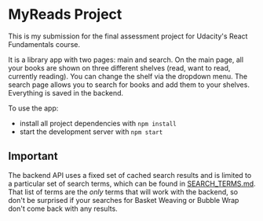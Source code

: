 # MyReads Project

This is my submission for the final assessment project for Udacity's React Fundamentals course.

It is a library app with two pages: main and search.
On the main page, all your books are shown on three different shelves (read, want to read, currently reading).
You can change the shelf via the dropdown menu.
The search page allows you to search for books and add them to your shelves.
Everything is saved in the backend.

To use the app:

- install all project dependencies with `npm install`
- start the development server with `npm start`

## Important

The backend API uses a fixed set of cached search results and is limited to a particular set of search terms, which can be found in [SEARCH_TERMS.md](SEARCH_TERMS.md). That list of terms are the _only_ terms that will work with the backend, so don't be surprised if your searches for Basket Weaving or Bubble Wrap don't come back with any results.
